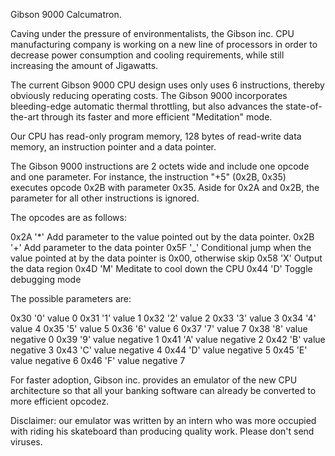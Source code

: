 Gibson 9000 Calcumatron.

Caving under the pressure of environmentalists, the Gibson inc. CPU
manufacturing company is working on a new line of processors in order to
decrease power consumption and cooling requirements, while still increasing
the amount of Jigawatts.

The current Gibson 9000 CPU design uses only uses 6 instructions, thereby
obviously reducing operating costs.  The Gibson 9000 incorporates bleeding-edge
automatic thermal throttling, but also advances the state-of-the-art through
its faster and more efficient "Meditation" mode. 

Our CPU has read-only program memory, 128 bytes of read-write data memory, an
instruction pointer and a data pointer.

The Gibson 9000 instructions are 2 octets wide and include one opcode and one
parameter.  For instance, the instruction "+5" (0x2B, 0x35) executes opcode
0x2B with parameter 0x35. Aside for 0x2A and 0x2B, the parameter for all other
instructions is ignored.

The opcodes are as follows:

0x2A	'*'		Add parameter to the value pointed out by the data pointer.
0x2B	'+'		Add parameter to the data pointer
0x5F	'_'		Conditional jump when the value pointed at by the data pointer is 0x00, otherwise skip
0x58	'X'		Output the data region
0x4D	'M'		Meditate to cool down the CPU
0x44	'D'		Toggle debugging mode

The possible parameters are:

0x30	'0'		value 0
0x31	'1'		value 1
0x32	'2'		value 2
0x33	'3'		value 3
0x34	'4'		value 4
0x35	'5'		value 5
0x36	'6'		value 6
0x37	'7'		value 7
0x38	'8'		value negative 0
0x39	'9'		value negative 1
0x41	'A'		value negative 2
0x42	'B'		value negative 3
0x43	'C'		value negative 4
0x44	'D'		value negative 5
0x45	'E'		value negative 6
0x46	'F'		value negative 7


For faster adoption, Gibson inc. provides an emulator of the new CPU
architecture so that all your banking software can already be converted to more
efficient opcodez.

Disclaimer: our emulator was written by an intern who was more occupied with
riding his skateboard than producing quality work. Please don't send viruses.
